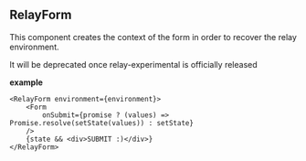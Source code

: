
## RelayForm

This component creates the context of the form in order to recover the relay environment.

It will be deprecated once relay-experimental is officially released

**example**

```tsx
<RelayForm environment={environment}>
    <Form
        onSubmit={promise ? (values) => Promise.resolve(setState(values)) : setState}
    />
    {state && <div>SUBMIT :)</div>}
</RelayForm>

```